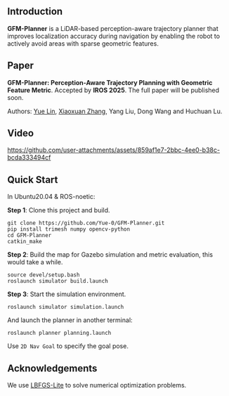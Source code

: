 ## Introduction

__GFM-Planner__ is a LiDAR-based perception-aware trajectory planner that improves localization accuracy during navigation by enabling the robot to actively avoid areas with sparse geometric features.

## Paper

__GFM-Planner: Perception-Aware Trajectory Planning with Geometric Feature Metric__. Accepted by __IROS 2025__. The full paper will be published soon.

Authors: [Yue Lin](https://github.com/Yue-0), [Xiaoxuan Zhang](https://github.com/Zhxx-R), Yang Liu, Dong Wang and Huchuan Lu.

## Video

https://github.com/user-attachments/assets/859af1e7-2bbc-4ee0-b38c-bcda333494cf

## Quick Start

In Ubuntu20.04 & ROS-noetic:

__Step 1__: Clone this project and build.

```shell
git clone https://github.com/Yue-0/GFM-Planner.git
pip install trimesh numpy opencv-python
cd GFM-Planner
catkin_make
```

__Step 2__: Build the map for Gazebo simulation and metric evaluation, this would take a while.

```shell
source devel/setup.bash
roslaunch simulator build.launch
```

__Step 3__: Start the simulation environment.

```shell
roslaunch simulator simulation.launch
```

And launch the planner in another terminal:

```shell
roslaunch planner planning.launch
```

Use `2D Nav Goal` to specify the goal pose.

## Acknowledgements

We use [LBFGS-Lite](https://github.com/ZJU-FAST-Lab/LBFGS-Lite) to solve numerical optimization problems.
